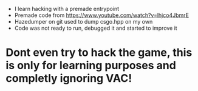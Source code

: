 - I learn hacking with a premade entrypoint 
- Premade code from https://www.youtube.com/watch?v=lhjco4JbmrE
- Hazedumper on git used to dump csgo.hpp on my own
- Code was not ready to run, debugged it and started to improve it
# Dont even try to hack the game, this is only for learning purposes and completly ignoring VAC!
